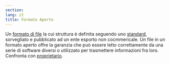 ```yaml
---
section: 
lang: it
title: Formato Aperto
---
```


Un [formato di file](/glossary/it/file-format/) la cui struttura è definita seguendo uno [standard](/glossary/it/standard), sorvegliato e pubblicato ad un ente esporto non cocmmericale. Un file in un formato aperto offre la garanzia che può essere letto correttamente da una serie di software diversi o utilizzato per trasmettere informazioni fra loro. Confronta con [proprietario](/glossary/it/proprietary/).
